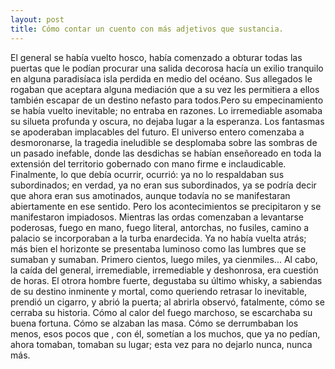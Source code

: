```yaml
---
layout: post
title: Cómo contar un cuento con más adjetivos que sustancia.  
---
```


El general se había vuelto hosco, había comenzado a obturar todas las puertas que le podían procurar una salida decorosa hacía un exilio tranquilo en alguna paradisíaca isla perdida en medio del océano. Sus allegados le rogaban que aceptara alguna mediación que a su vez les permitiera a ellos también escapar de un destino nefasto para todos.Pero su empecinamiento se había vuelto inevitable; no entraba en razones. Lo irremediable asomaba su silueta profunda y oscura, no dejaba lugar a la esperanza. Los fantasmas se apoderaban implacables del futuro. El universo entero comenzaba a desmoronarse, la tragedia ineludible se desplomaba sobre las sombras de un pasado inefable, donde las desdichas se habían enseñoreado en toda la extensión del territorio gobernado con mano firme e inclaudicable. Finalmente, lo que debía ocurrir, ocurrió: ya no lo respaldaban sus subordinados; en verdad, ya no eran sus subordinados, ya se podría decir que ahora eran sus amotinados, aunque todavía no se manifestaran abiertamente en ese sentido. Pero los acontecimientos se precipitaron y se manifestaron impiadosos. Mientras las ordas comenzaban a levantarse poderosas, fuego en mano, fuego literal, antorchas, no fusiles, camino a palacio se incorporaban a la turba enardecida. Ya no había vuelta atrás; más bien el horizonte se presentaba luminoso como las lumbres que se sumaban y sumaban. Primero cientos, luego miles, ya cienmiles... Al cabo, la caída del general, irremediable, irremediable y deshonrosa, era cuestión de horas.
El otrora hombre fuerte, degustaba su último whisky, a sabiendas de su destino inminente y mortal, como queriendo retrasar lo inevitable, prendió un cigarro, y abrió la puerta; al abrirla observó, fatalmente, cómo se cerraba su historia. Cómo al calor del fuego marchoso, se escarchaba su buena fortuna. Cómo se alzaban las masa. Cómo se derrumbaban los menos, esos pocos que , con él, sometían a los muchos, que ya no pedían, ahora tomaban, tomaban su lugar; esta vez para no dejarlo nunca, nunca más.
